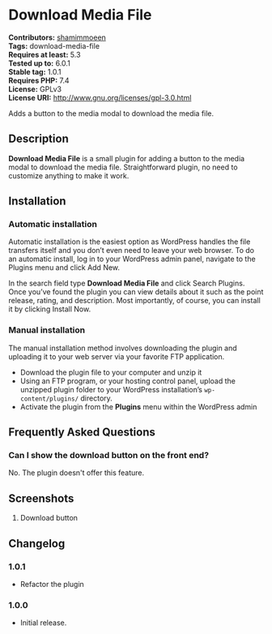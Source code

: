 # Download Media File #
**Contributors:** [shamimmoeen](https://profiles.wordpress.org/shamimmoeen/)  
**Tags:** download-media-file  
**Requires at least:** 5.3  
**Tested up to:** 6.0.1  
**Stable tag:** 1.0.1  
**Requires PHP:** 7.4  
**License:** GPLv3  
**License URI:** http://www.gnu.org/licenses/gpl-3.0.html  

Adds a button to the media modal to download the media file.

## Description ##

**Download Media File** is a small plugin for adding a button to the media modal to download the media file. Straightforward plugin, no need to customize anything to make it work.

## Installation ##

### Automatic installation ###

Automatic installation is the easiest option as WordPress handles the file transfers itself and you don’t even need to leave your web browser. To do an automatic install, log in to your WordPress admin panel, navigate to the Plugins menu and click Add New.

In the search field type **Download Media File** and click Search Plugins. Once you’ve found the plugin you can view details about it such as the point release, rating, and description. Most importantly, of course, you can install it by clicking Install Now.

### Manual installation ###

The manual installation method involves downloading the plugin and uploading it to your web server via your favorite FTP application.

* Download the plugin file to your computer and unzip it
* Using an FTP program, or your hosting control panel, upload the unzipped plugin folder to your WordPress installation’s <code>wp-content/plugins/</code> directory.
* Activate the plugin from the **Plugins** menu within the WordPress admin

## Frequently Asked Questions ##

### Can I show the download button on the front end? ###

No. The plugin doesn't offer this feature.

## Screenshots ##

1. Download button

## Changelog ##

### 1.0.1 ###

* Refactor the plugin

### 1.0.0 ###

* Initial release.
